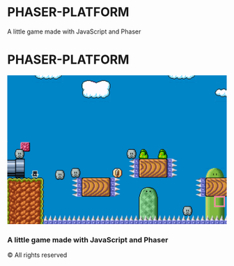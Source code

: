 # PHASER-PLATFORM
A little game made with JavaScript and Phaser

# PHASER-PLATFORM

<img src="./3.png" alt="Logo">


### A little game made with JavaScript and Phaser



© All rights reserved

